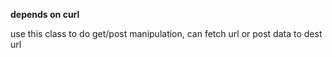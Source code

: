 **depends on curl**

use this class to do get/post manipulation, can fetch url or post data to dest url

